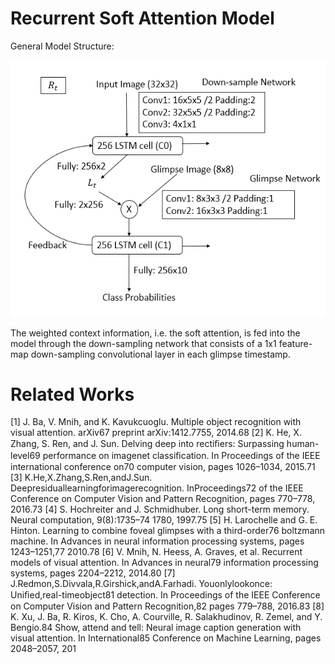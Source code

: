 # Recurrent Soft Attention Model
General Model Structure:

![RSAM structure for 1 timestamp](https://github.com/renll/RSAM/raw/master/111.png)


The weighted context information, i.e. the soft attention, is fed into the model through the down-sampling network that consists of a 1x1 feature-map down-sampling convolutional layer in each glimpse timestamp.

# Related Works
[1] J. Ba, V. Mnih, and K. Kavukcuoglu. Multiple object recognition with visual attention. arXiv67 preprint arXiv:1412.7755, 2014.68 
[2] K. He, X. Zhang, S. Ren, and J. Sun. Delving deep into rectiﬁers: Surpassing human-level69 performance on imagenet classiﬁcation. In Proceedings of the IEEE international conference on70 computer vision, pages 1026–1034, 2015.71 
[3] K.He,X.Zhang,S.Ren,andJ.Sun. Deepresiduallearningforimagerecognition. InProceedings72 of the IEEE Conference on Computer Vision and Pattern Recognition, pages 770–778, 2016.73 
[4] S. Hochreiter and J. Schmidhuber. Long short-term memory. Neural computation, 9(8):1735–74 1780, 1997.75 
[5] H. Larochelle and G. E. Hinton. Learning to combine foveal glimpses with a third-order76 boltzmann machine. In Advances in neural information processing systems, pages 1243–1251,77 2010.78 
[6] V. Mnih, N. Heess, A. Graves, et al. Recurrent models of visual attention. In Advances in neural79 information processing systems, pages 2204–2212, 2014.80 
[7] J.Redmon,S.Divvala,R.Girshick,andA.Farhadi. Youonlylookonce: Uniﬁed,real-timeobject81 detection. In Proceedings of the IEEE Conference on Computer Vision and Pattern Recognition,82 pages 779–788, 2016.83 
[8] K. Xu, J. Ba, R. Kiros, K. Cho, A. Courville, R. Salakhudinov, R. Zemel, and Y. Bengio.84 Show, attend and tell: Neural image caption generation with visual attention. In International85 Conference on Machine Learning, pages 2048–2057, 201
